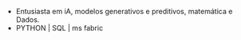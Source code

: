 
- Entusiasta em iA, modelos generativos e preditivos, matemática e Dados.
-  PYTHON | SQL | ms fabric 

  

<!---
FIGUERASS/FIGUERASS is a ✨ special ✨ repository because its `README.md` (this file) appears on your GitHub profile.
You can click the Preview link to take a look at your changes.
--->
